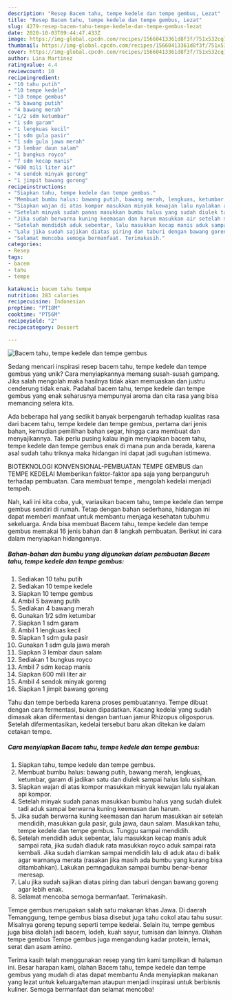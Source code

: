 ```yaml
---
description: "Resep Bacem tahu, tempe kedele dan tempe gembus, Lezat"
title: "Resep Bacem tahu, tempe kedele dan tempe gembus, Lezat"
slug: 4279-resep-bacem-tahu-tempe-kedele-dan-tempe-gembus-lezat
date: 2020-10-03T09:44:47.433Z
image: https://img-global.cpcdn.com/recipes/15660413361d8f3f/751x532cq70/bacem-tahu-tempe-kedele-dan-tempe-gembus-foto-resep-utama.jpg
thumbnail: https://img-global.cpcdn.com/recipes/15660413361d8f3f/751x532cq70/bacem-tahu-tempe-kedele-dan-tempe-gembus-foto-resep-utama.jpg
cover: https://img-global.cpcdn.com/recipes/15660413361d8f3f/751x532cq70/bacem-tahu-tempe-kedele-dan-tempe-gembus-foto-resep-utama.jpg
author: Lina Martinez
ratingvalue: 4.4
reviewcount: 10
recipeingredient:
- "10 tahu putih"
- "10 tempe kedele"
- "10 tempe gembus"
- "5 bawang putih"
- "4 bawang merah"
- "1/2 sdm ketumbar"
- "1 sdm garam"
- "1 lengkuas kecil"
- "1 sdm gula pasir"
- "1 sdm gula jawa merah"
- "3 lembar daun salam"
- "1 bungkus royco"
- "7 sdm kecap manis"
- "600 mili liter air"
- "4 sendok minyak goreng"
- "1 jimpit bawang goreng"
recipeinstructions:
- "Siapkan tahu, tempe kedele dan tempe gembus."
- "Membuat bumbu halus: bawang putih, bawang merah, lengkuas, ketumbar, garam di jadikan satu dan diulek sampai halus lalu sisihkan."
- "Siapkan wajan di atas kompor masukkan minyak kewajan lalu nyalakan api kompor."
- "Setelah minyak sudah panas masukkan bumbu halus yang sudah diulek tadi aduk sampai berwarna kuning keemasan dan harum."
- "Jika sudah berwarna kuning keemasan dan harum masukkan air setelah mendidih, masukkan gula pasir, gula jawa, daun salam. Masukkan tahu, tempe kedele dan tempe gembus. Tunggu sampai mendidih."
- "Setelah mendidih aduk sebentar, lalu masukkan kecap manis aduk sampai rata, jika sudah diaduk rata masukkan royco aduk sampai rata kembali. Jika sudah diamkan sampai mendidih lalu di aduk atau di balik agar warnanya merata (rasakan jika masih ada bumbu yang kurang bisa ditambahkan). Lakukan pemngadukan sampai bumbu benar-benar meresap."
- "Lalu jika sudah sajikan diatas piring dan taburi dengan bawang goreng agar lebih enak."
- "Selamat mencoba semoga bermanfaat. Terimakasih."
categories:
- Resep
tags:
- bacem
- tahu
- tempe

katakunci: bacem tahu tempe 
nutrition: 283 calories
recipecuisine: Indonesian
preptime: "PT18M"
cooktime: "PT56M"
recipeyield: "2"
recipecategory: Dessert

---
```



![Bacem tahu, tempe kedele dan tempe gembus](https://img-global.cpcdn.com/recipes/15660413361d8f3f/751x532cq70/bacem-tahu-tempe-kedele-dan-tempe-gembus-foto-resep-utama.jpg)

Sedang mencari inspirasi resep bacem tahu, tempe kedele dan tempe gembus yang unik? Cara menyiapkannya memang susah-susah gampang. Jika salah mengolah maka hasilnya tidak akan memuaskan dan justru cenderung tidak enak. Padahal bacem tahu, tempe kedele dan tempe gembus yang enak seharusnya mempunyai aroma dan cita rasa yang bisa memancing selera kita.

Ada beberapa hal yang sedikit banyak berpengaruh terhadap kualitas rasa dari bacem tahu, tempe kedele dan tempe gembus, pertama dari jenis bahan, kemudian pemilihan bahan segar, hingga cara membuat dan menyajikannya. Tak perlu pusing kalau ingin menyiapkan bacem tahu, tempe kedele dan tempe gembus enak di mana pun anda berada, karena asal sudah tahu triknya maka hidangan ini dapat jadi suguhan istimewa.

BIOTEKNOLOGI KONVENSIONAL-PEMBUATAN TEMPE GEMBUS dan TEMPE KEDELAI Memberikan faktor-faktor apa saja yang berpanguruh terhadap pembuatan. Cara membuat tempe , mengolah kedelai menjadi tempeh.


Nah, kali ini kita coba, yuk, variasikan bacem tahu, tempe kedele dan tempe gembus sendiri di rumah. Tetap dengan bahan sederhana, hidangan ini dapat memberi manfaat untuk membantu menjaga kesehatan tubuhmu sekeluarga. Anda bisa membuat Bacem tahu, tempe kedele dan tempe gembus memakai 16 jenis bahan dan 8 langkah pembuatan. Berikut ini cara dalam menyiapkan hidangannya.

<!--inarticleads1-->

##### Bahan-bahan dan bumbu yang digunakan dalam pembuatan Bacem tahu, tempe kedele dan tempe gembus:

1. Sediakan 10 tahu putih
1. Sediakan 10 tempe kedele
1. Siapkan 10 tempe gembus
1. Ambil 5 bawang putih
1. Sediakan 4 bawang merah
1. Gunakan 1/2 sdm ketumbar
1. Siapkan 1 sdm garam
1. Ambil 1 lengkuas kecil
1. Siapkan 1 sdm gula pasir
1. Gunakan 1 sdm gula jawa merah
1. Siapkan 3 lembar daun salam
1. Sediakan 1 bungkus royco
1. Ambil 7 sdm kecap manis
1. Siapkan 600 mili liter air
1. Ambil 4 sendok minyak goreng
1. Siapkan 1 jimpit bawang goreng


Tahu dan tempe berbeda karena proses pembuatannya. Tempe dibuat dengan cara fermentasi, bukan dipadatkan. Kacang kedelai yang sudah dimasak akan difermentasi dengan bantuan jamur Rhizopus oligosporus. Setelah difermentasikan, kedelai tersebut baru akan ditekan ke dalam cetakan tempe. 

<!--inarticleads2-->

##### Cara menyiapkan Bacem tahu, tempe kedele dan tempe gembus:

1. Siapkan tahu, tempe kedele dan tempe gembus.
1. Membuat bumbu halus: bawang putih, bawang merah, lengkuas, ketumbar, garam di jadikan satu dan diulek sampai halus lalu sisihkan.
1. Siapkan wajan di atas kompor masukkan minyak kewajan lalu nyalakan api kompor.
1. Setelah minyak sudah panas masukkan bumbu halus yang sudah diulek tadi aduk sampai berwarna kuning keemasan dan harum.
1. Jika sudah berwarna kuning keemasan dan harum masukkan air setelah mendidih, masukkan gula pasir, gula jawa, daun salam. Masukkan tahu, tempe kedele dan tempe gembus. Tunggu sampai mendidih.
1. Setelah mendidih aduk sebentar, lalu masukkan kecap manis aduk sampai rata, jika sudah diaduk rata masukkan royco aduk sampai rata kembali. Jika sudah diamkan sampai mendidih lalu di aduk atau di balik agar warnanya merata (rasakan jika masih ada bumbu yang kurang bisa ditambahkan). Lakukan pemngadukan sampai bumbu benar-benar meresap.
1. Lalu jika sudah sajikan diatas piring dan taburi dengan bawang goreng agar lebih enak.
1. Selamat mencoba semoga bermanfaat. Terimakasih.


Tempe gembus merupakan salah satu makanan khas Jawa. Di daerah Temanggung, tempe gembus biasa disebut juga tahu cokol atau tahu susur. Misalnya goreng tepung seperti tempe kedelai. Selain itu, tempe gembus juga bisa diolah jadi bacem, lodeh, kuah sayur, tumisan dan lainnya. Olahan tempe gembus Tempe gembus juga mengandung kadar protein, lemak, serat dan asam amino. 

Terima kasih telah menggunakan resep yang tim kami tampilkan di halaman ini. Besar harapan kami, olahan Bacem tahu, tempe kedele dan tempe gembus yang mudah di atas dapat membantu Anda menyiapkan makanan yang lezat untuk keluarga/teman ataupun menjadi inspirasi untuk berbisnis kuliner. Semoga bermanfaat dan selamat mencoba!
